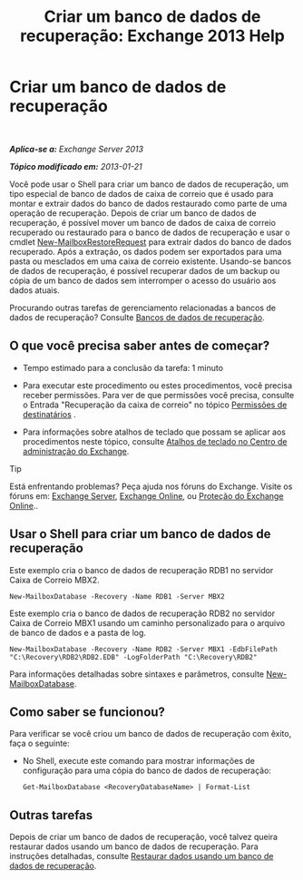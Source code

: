 ﻿---
title: 'Criar um banco de dados de recuperação: Exchange 2013 Help'
TOCTitle: Criar um banco de dados de recuperação
ms:assetid: 34d87491-b7b7-44a9-8d69-e1a9c1fe5852
ms:mtpsurl: https://technet.microsoft.com/pt-br/library/Ee332321(v=EXCHG.150)
ms:contentKeyID: 50485316
ms.date: 05/22/2018
mtps_version: v=EXCHG.150
ms.translationtype: MT
---

# Criar um banco de dados de recuperação

 

_**Aplica-se a:** Exchange Server 2013_

_**Tópico modificado em:** 2013-01-21_

Você pode usar o Shell para criar um banco de dados de recuperação, um tipo especial de banco de dados de caixa de correio que é usado para montar e extrair dados do banco de dados restaurado como parte de uma operação de recuperação. Depois de criar um banco de dados de recuperação, é possível mover um banco de dados de caixa de correio recuperado ou restaurado para o banco de dados de recuperação e usar o cmdlet [New-MailboxRestoreRequest](https://technet.microsoft.com/pt-br/library/ff829875\(v=exchg.150\)) para extrair dados do banco de dados recuperado. Após a extração, os dados podem ser exportados para uma pasta ou mesclados em uma caixa de correio existente. Usando-se bancos de dados de recuperação, é possível recuperar dados de um backup ou cópia de um banco de dados sem interromper o acesso do usuário aos dados atuais.

Procurando outras tarefas de gerenciamento relacionadas a bancos de dados de recuperação? Consulte [Bancos de dados de recuperação](recovery-databases-exchange-2013-help.md).

## O que você precisa saber antes de começar?

  - Tempo estimado para a conclusão da tarefa: 1 minuto

  - Para executar este procedimento ou estes procedimentos, você precisa receber permissões. Para ver de que permissões você precisa, consulte o Entrada "Recuperação da caixa de correio" no tópico [Permissões de destinatários](recipients-permissions-exchange-2013-help.md) .

  - Para informações sobre atalhos de teclado que possam se aplicar aos procedimentos neste tópico, consulte [Atalhos de teclado no Centro de administração do Exchange](keyboard-shortcuts-in-the-exchange-admin-center-exchange-online-protection-help.md).


> [!TIP]
> Está enfrentando problemas? Peça ajuda nos fóruns do Exchange. Visite os fóruns em: <A href="https://go.microsoft.com/fwlink/p/?linkid=60612">Exchange Server</A>, <A href="https://go.microsoft.com/fwlink/p/?linkid=267542">Exchange Online</A>, ou <A href="https://go.microsoft.com/fwlink/p/?linkid=285351">Proteção do Exchange Online</A>..



## Usar o Shell para criar um banco de dados de recuperação

Este exemplo cria o banco de dados de recuperação RDB1 no servidor Caixa de Correio MBX2.

    New-MailboxDatabase -Recovery -Name RDB1 -Server MBX2

Este exemplo cria o banco de dados de recuperação RDB2 no servidor Caixa de Correio MBX1 usando um caminho personalizado para o arquivo de banco de dados e a pasta de log.

    New-MailboxDatabase -Recovery -Name RDB2 -Server MBX1 -EdbFilePath "C:\Recovery\RDB2\RDB2.EDB" -LogFolderPath "C:\Recovery\RDB2"

Para informações detalhadas sobre sintaxes e parâmetros, consulte [New-MailboxDatabase](https://technet.microsoft.com/pt-br/library/aa997976\(v=exchg.150\)).

## Como saber se funcionou?

Para verificar se você criou um banco de dados de recuperação com êxito, faça o seguinte:

  - No Shell, execute este comando para mostrar informações de configuração para uma cópia do banco de dados de recuperação:
    
        Get-MailboxDatabase <RecoveryDatabaseName> | Format-List

## Outras tarefas

Depois de criar um banco de dados de recuperação, você talvez queira restaurar dados usando um banco de dados de recuperação. Para instruções detalhadas, consulte [Restaurar dados usando um banco de dados de recuperação](restore-data-using-a-recovery-database-exchange-2013-help.md).

